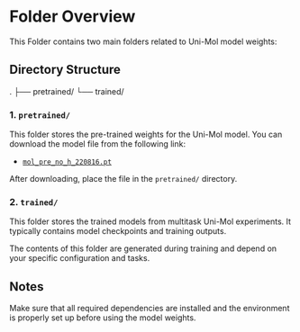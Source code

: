 # Folder Overview

This Folder contains two main folders related to Uni-Mol model weights:

## Directory Structure

.
 ├── pretrained/
 └── trained/

### 1. `pretrained/`

This folder stores the pre-trained weights for the Uni-Mol model. You can download the model file from the following link:

- [`mol_pre_no_h_220816.pt`](https://github.com/dptech-corp/Uni-Mol/releases/download/v0.1/mol_pre_no_h_220816.pt)

After downloading, place the file in the `pretrained/` directory.

### 2. `trained/`

This folder stores the trained models from multitask Uni-Mol experiments. It typically contains model checkpoints and training outputs.

The contents of this folder are generated during training and depend on your specific configuration and tasks.

## Notes

Make sure that all required dependencies are installed and the environment is properly set up before using the model weights.